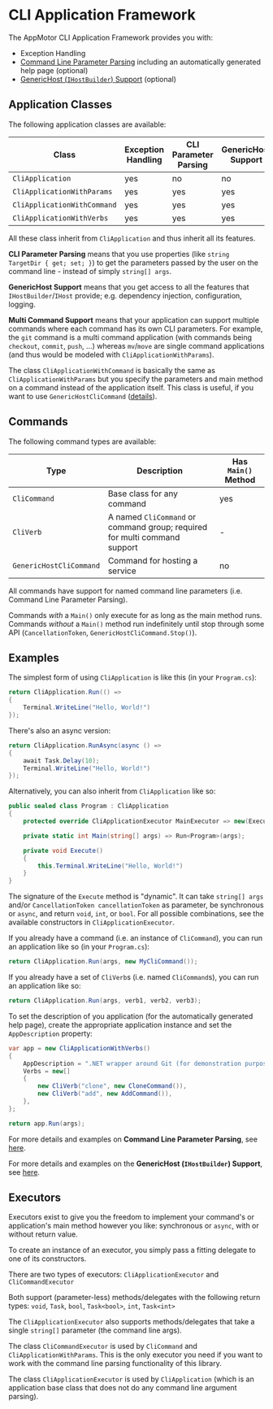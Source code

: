# CLI Application Framework

The AppMotor CLI Application Framework provides you with:

* Exception Handling
* [Command Line Parameter Parsing](CommandLine/README.md) including an automatically generated help page (optional)
* [GenericHost (`IHostBuilder`) Support](CommandLine/Hosting/README.md) (optional)

## Application Classes

The following application classes are available:

| Class                         | Exception Handling | CLI Parameter Parsing | GenericHost Support | Multi Command Support
| ----------------------------- | ------------------ | --------------------- | ------------------- | ---------------------
| `CliApplication`              | yes                | no                    | no                  | no
| `CliApplicationWithParams`    | yes                | yes                   | yes                 | no
| `CliApplicationWithCommand`   | yes                | yes                   | yes                 | no
| `CliApplicationWithVerbs`     | yes                | yes                   | yes                 | yes

All these class inherit from `CliApplication` and thus inherit all its features.

**CLI Parameter Parsing** means that you use properties (like `string TargetDir { get; set; }`) to get the parameters passed by the user on the command line - instead of simply `string[] args`.

**GenericHost Support** means that you get access to all the features that `IHostBuilder`/`IHost` provide; e.g. dependency injection, configuration, logging.

**Multi Command Support** means that your application can support multiple commands where each command has its own CLI parameters. For example, the `git` command is a multi command application (with commands being `checkout`, `commit`, `push`, ...) whereas `mv`/`move` are single command applications (and thus would be modeled with `CliApplicationWithParams`).

The class `CliApplicationWithCommand` is basically the same as `CliApplicationWithParams` but you specify the parameters and main method on a command instead of the application itself. This class is useful, if you want to use `GenericHostCliCommand` ([details](CommandLine/Hosting/README.md)).

## Commands

The following command types are available:

| Type                    | Description                                                               | Has `Main()` Method
| ----------------------- | ------------------------------------------------------------------------- | -------------------
| `CliCommand`            | Base class for any command                                                | yes
| `CliVerb`               | A named `CliCommand` or command group; required for multi command support | -
| `GenericHostCliCommand` | Command for hosting a service                                             | no

All commands have support for named command line parameters (i.e. Command Line Parameter Parsing).

Commands *with* a `Main()` only execute for as long as the main method runs. Commands *without* a `Main()` method run indefinitely until stop through some API (`CancellationToken`, `GenericHostCliCommand.Stop()`).

## Examples

The simplest form of using `CliApplication` is like this (in your `Program.cs`):

```c#
return CliApplication.Run(() =>
{
    Terminal.WriteLine("Hello, World!")
});
```

There's also an async version:

```c#
return CliApplication.RunAsync(async () =>
{
    await Task.Delay(10);
    Terminal.WriteLine("Hello, World!")
});
```

Alternatively, you can also inherit from `CliApplication` like so:

```c#
public sealed class Program : CliApplication
{
    protected override CliApplicationExecutor MainExecutor => new(Execute);

    private static int Main(string[] args) => Run<Program>(args);

    private void Execute()
    {
        this.Terminal.WriteLine("Hello, World!")
    }
}
```

The signature of the `Execute` method is "dynamic". It can take `string[] args` and/or `CancellationToken cancellationToken` as parameter, be synchronous or `async`, and return `void`, `int`, or `bool`. For all possible combinations, see the available constructors in `CliApplicationExecutor`.

If you already have a command (i.e. an instance of `CliCommand`), you can run an application like so (in your `Program.cs`):

```c#
return CliApplication.Run(args, new MyCliCommand());
```

If you already have a set of `CliVerb`s (i.e. named `CliCommand`s), you can run an application like so:

```c#
return CliApplication.Run(args, verb1, verb2, verb3);
```

To set the description of you application (for the automatically generated help page), create the appropriate application instance and set the `AppDescription` property:

```c#
var app = new CliApplicationWithVerbs()
{
    AppDescription = ".NET wrapper around Git (for demonstration purposes). The commands are non-functional.",
    Verbs = new[]
    {
        new CliVerb("clone", new CloneCommand()),
        new CliVerb("add", new AddCommand()),
    },
};

return app.Run(args);
```

For more details and examples on **Command Line Parameter Parsing**, see [here](CommandLine/README.md).

For more details and examples on the **GenericHost (`IHostBuilder`) Support**, see [here](CommandLine/Hosting/README.md).

## Executors

Executors exist to give you the freedom to implement your command's or application's main method however you like: synchronous or `async`, with or without return value.

To create an instance of an executor, you simply pass a fitting delegate to one of its constructors.

There are two types of executors: `CliApplicationExecutor` and `CliCommandExecutor`

Both support (parameter-less) methods/delegates with the following return types: `void`, `Task`, `bool`, `Task<bool>`, `int`, `Task<int>`

The `CliApplicationExecutor` also supports methods/delegates that take a single `string[]` parameter (the command line args).

The class `CliCommandExecutor` is used by `CliCommand` and `CliApplicationWithParams`. This is the only executor you need if you want to work with the command line parsing functionality of this library.

The class `CliApplicationExecutor` is used by `CliApplication` (which is an application base class that does not do any command line argument parsing).
